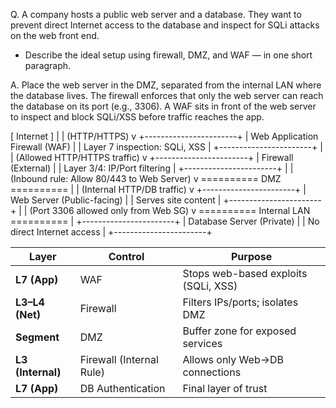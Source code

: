 Q. A company hosts a public web server and a database. They want to prevent direct Internet access to the database and inspect for SQLi attacks on the web front end.
- Describe the ideal setup using firewall, DMZ, and WAF — in one short paragraph.

A. Place the web server in the DMZ, separated from the internal LAN where the database lives. The firewall enforces that only the web server can reach the database on its port (e.g., 3306). A WAF sits in front of the web server to inspect and block SQLi/XSS before traffic reaches the app.


[ Internet ]
     |
     |  (HTTP/HTTPS)
     v
+-----------------------+
|  Web Application Firewall (WAF)  |
|  Layer 7 inspection: SQLi, XSS   |
+-----------------------+
     |
     |  (Allowed HTTP/HTTPS traffic)
     v
+-----------------------+
|   Firewall (External)            |
|   Layer 3/4: IP/Port filtering   |
+-----------------------+
     |
     |  (Inbound rule: Allow 80/443 to Web Server)
     v
==========  DMZ  ==========
     |
     |  (Internal HTTP/DB traffic)
     v
+-----------------------+
|  Web Server (Public-facing)       |
|  Serves site content              |
+-----------------------+
     |
     |  (Port 3306 allowed only from Web SG)
     v
==========  Internal LAN  ==========
     |
+-----------------------+
|  Database Server (Private)       |
|  No direct Internet access       |
+-----------------------+

| Layer             | Control                  | Purpose                              |
| ----------------- | ------------------------ | ------------------------------------ |
| **L7 (App)**      | WAF                      | Stops web-based exploits (SQLi, XSS) |
| **L3–L4 (Net)**   | Firewall                 | Filters IPs/ports; isolates DMZ      |
| **Segment**       | DMZ                      | Buffer zone for exposed services     |
| **L3 (Internal)** | Firewall (Internal Rule) | Allows only Web→DB connections       |
| **L7 (App)**      | DB Authentication        | Final layer of trust                 |
